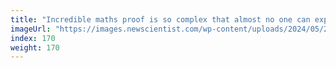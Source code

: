```yaml
---
title: "Incredible maths proof is so complex that almost no one can explain it"
imageUrl: "https://images.newscientist.com/wp-content/uploads/2024/05/20102808/SEI_204622614.jpg?width=788"
index: 170
weight: 170
---
```


